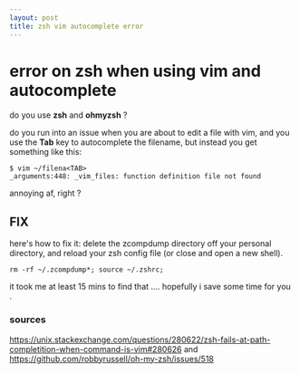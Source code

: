 ```yaml
---
layout: post
title: zsh vim autocomplete error
---
```


# error on zsh when using vim and autocomplete
do you use **zsh** and **ohmyzsh** ?

do you run into an issue when you are about to edit a file with vim, and you use the **Tab** key to autocomplete the filename, but instead you get something like this:
```
$ vim ~/filena<TAB>
_arguments:448: _vim_files: function definition file not found
```

annoying af, right ?

## FIX
here's how to fix it: delete the zcompdump directory off your personal directory, and reload your zsh config file (or close and open a new shell).

`rm -rf ~/.zcompdump*; source ~/.zshrc;`

it took me at least 15 mins to find that .... hopefully i save some time for you .

### sources
https://unix.stackexchange.com/questions/280622/zsh-fails-at-path-completition-when-command-is-vim#280626 and https://github.com/robbyrussell/oh-my-zsh/issues/518
